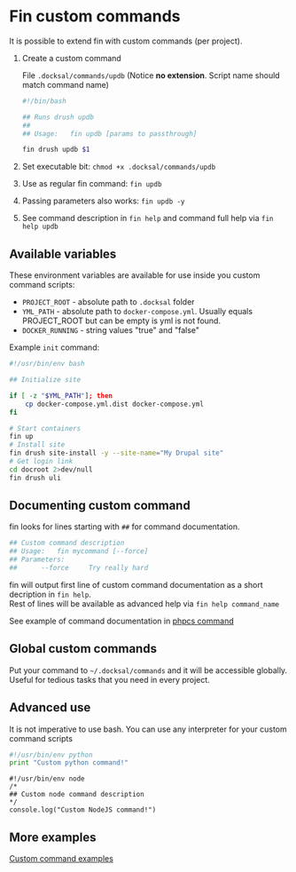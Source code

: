 # Fin custom commands

It is possible to extend fin with custom commands (per project).

1. Create a custom command

    File `.docksal/commands/updb` (Notice **no extension**. Script name should match command name)

    ```bash
    #!/bin/bash
    
    ## Runs drush updb
    ##
    ## Usage:	fin updb [params to passthrough]
    
    fin drush updb $1
    ```

2. Set executable bit: `chmod +x .docksal/commands/updb`
3. Use as regular fin command: `fin updb`
4. Passing parameters also works: `fin updb -y`
5. See command description in `fin help` and command full help via `fin help updb` 

## Available variables

These environment variables are available for use inside you custom command scripts:

* `PROJECT_ROOT` - absolute path to `.docksal` folder  
* `YML_PATH` - absolute path to `docker-compose.yml`. Usually equals PROJECT_ROOT but can be empty is yml is not found.
* `DOCKER_RUNNING` - string values "true" and "false"

Example `init` command:  

```bash
#!/usr/bin/env bash

## Initialize site

if [ -z "$YML_PATH"]; then
	cp docker-compose.yml.dist docker-compose.yml
fi

# Start containers
fin up
# Install site
fin drush site-install -y --site-name="My Drupal site"
# Get login link
cd docroot 2>dev/null 
fin drush uli
```

## Documenting custom command

fin looks for lines starting with `##` for command documentation. 

```bash
## Custom command description
## Usage:	fin mycommand [--force]
## Parameters:
## 		--force		Try really hard
```

fin will output first line of custom command documentation as a short decription in `fin help`.  
Rest of lines will be available as advanced help via `fin help command_name`

See example of command documentation in [phpcs command](../examples/.docksal/commands/phpcs)

## Global custom commands

Put your command to `~/.docksal/commands` and it will be accessible globally.  
Useful for tedious tasks that you need in every project.

## Advanced use

It is not imperative to use bash. You can use any interpreter for your custom command scripts

```python
#!/usr/bin/env python
print "Custom python command!"
```

```node
#!/usr/bin/env node
/*
## Custom node command description
*/
console.log("Custom NodeJS command!")
```

## More examples

[Custom command examples](../examples/.docksal/commands)
